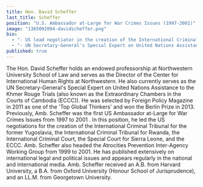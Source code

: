 ```yaml
---
title: Hon. David Scheffer
last_title: Scheffer
position: "U.S. Ambassador at-Large for War Crimes Issues (1997-2001)"
image: "1365092094-davidscheffer.png"
bio: 
  - "- US lead negotiator in the creation of the International Criminal Tribunals for the former Yugoslavia and Rwanda, the Special Court for Sierra Leone, the Extraordinary Chambers in Cambodia and the International Criminal Court<br />"
  - "- UN Secretary-General's Special Expert on United Nations Assistance to the Khmer Rouge Trials<br />"
published: true
---
```


The Hon. David Scheffer holds an endowed professorship at Northwestern University School of Law and serves as the Director of the Center for International Human Rights at Northwestern. He also currently serves as the UN Secretary-General's Special Expert on United Nations Assistance to the Khmer Rouge Trials (also known as the Extraordinary Chambers in the Courts of Cambodia (ECCC)). He was selected by Foreign Policy Magazine in 2011 as one of the 'Top Global Thinkers' and won the Berlin Prize in 2013. Previously, Amb. Scheffer was the first US Ambassador at-Large for War Crimes Issues from 1997 to 2001 . In this position, he led the US negotiations for the creation of the International Criminal Tribunal for the former Yugoslavia, the International Criminal Tribunal for Rwanda, the International Criminal Court, the Special Court for Sierra Leone, and the ECCC. Amb. Scheffer also headed the Atrocities Prevention Inter-Agency Working Group from 1999 to 2001. He has published extensively on international legal and political issues and appears regularly in the national and international media. Amb. Scheffer received an A.B. from Harvard University, a B.A. from Oxford University (Honour School of Jurisprudence), and an LL.M. from Georgetown University.